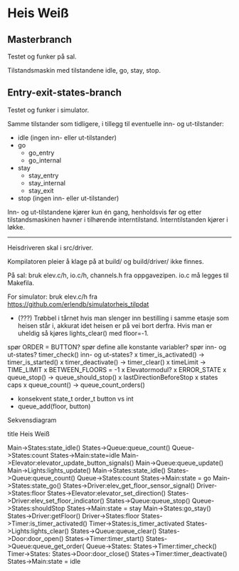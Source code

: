 # Heis Weiß

## Masterbranch

Testet og funker på sal.

Tilstandsmaskin med tilstandene idle, go, stay, stop.

## Entry-exit-states-branch

Testet og funker i simulator.

Samme tilstander som tidligere, i tillegg til eventuelle inn- og ut-tilstander:

* idle (ingen inn- eller ut-tilstander)
* go
  * go_entry
  * go_internal
* stay
  * stay_entry
  * stay_internal
  * stay_exit
* stop (ingen inn- eller ut-tilstander)

Inn- og ut-tilstandene kjører kun én gang, henholdsvis før og etter tilstandsmaskinen havner i tilhørende interntilstand. Interntilstanden kjører i løkke.


---

Heisdriveren skal i src/driver.

Kompilatoren pleier å klage på at build/ og build/driver/ ikke finnes.

På sal: bruk elev.c/h, io.c/h, channels.h fra oppgavezipen. io.c må legges til Makefila.

For simulator: bruk elev.c/h fra https://github.com/erlendb/simulatorheis_tilpdat

* (???) Trøbbel i tårnet hvis man slenger inn bestilling i samme etasje som heisen står i, akkurat idet heisen er på vei bort derfra. Hvis man er uheldig så kjøres lights_clear() med floor=-1.

spør ORDER = BUTTON?
spør define alle konstante variabler?
spør inn- og ut-states?
timer_check()
inn- og ut-states?
x timer_is_activated() -> timer_is_started()
x timer_deactivate() -> timer_clear()
x timeLimit -> TIME_LIMIT
x BETWEEN_FLOORS = -1
x Elevatormodul?
x ERROR_STATE
x queue_stop() -> queue_should_stop()
x lastDirectionBeforeStop
x states caps
x queue_count() -> queue_count_orders()
- konsekvent state_t order_t button vs int
- queue_add(floor, button)



Sekvensdiagram

title Heis Weiß

Main->States:state_idle()
States->Queue:queue_count()
Queue->States:count
States->Main:state=idle
Main->Elevator:elevator_update_button_signals()
Main->Queue:queue_update()
Main->Lights:lights_update()
Main->States:state_idle()
States->Queue:queue_count()
Queue->States:count
States->Main:state = go
Main->States:state_go()
States->Driver:elev_get_floor_sensor_signal()
Driver->States:floor
States->Elevator:elevator_set_direction()
States->Driver:elev_set_floor_indicator()
States->Queue:queue_stop()
Queue->States:shouldStop
States->Main:state = stay
Main->States:go_stay()
States->Driver:getFloor()
Driver->States:floor
States->Timer:is_timer_activated()
Timer->States:is_timer_activated
States->Lights:lights_clear()
States->Queue:queue_clear()
States->Door:door_open()
States->Timer:timer_start()
States->Queue:queue_get_order(
Queue->States:
States->Timer:timer_check()
Timer->States:
States->Door:door_close()
States->Timer:timer_deactivate()
States->Main:state = idle
